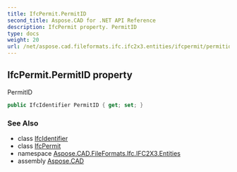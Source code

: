 ```yaml
---
title: IfcPermit.PermitID
second_title: Aspose.CAD for .NET API Reference
description: IfcPermit property. PermitID
type: docs
weight: 20
url: /net/aspose.cad.fileformats.ifc.ifc2x3.entities/ifcpermit/permitid/
---
```

## IfcPermit.PermitID property

PermitID

```csharp
public IfcIdentifier PermitID { get; set; }
```

### See Also

* class [IfcIdentifier](../../../aspose.cad.fileformats.ifc.ifc2x3.types/ifcidentifier/)
* class [IfcPermit](../)
* namespace [Aspose.CAD.FileFormats.Ifc.IFC2X3.Entities](../../ifcpermit/)
* assembly [Aspose.CAD](../../../)


